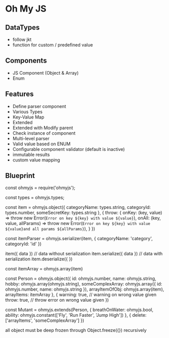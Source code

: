 # Oh My JS

## DataTypes

- follow jkt
- function for custom / predefined value

## Components

- JS Component (Object & Array)
- Enum

## Features

- Define parser component
- Various Types
- Key-Value Map
- Extended
- Extended with Modify parent
- Check instance of component
- Multi-level parser
- Valid value based on ENUM
- Configurable component validator (default is inactive)
- immutable results
- custom value mapping

## Blueprint

const ohmyjs = require('ohmyjs');

const types = ohmyjs.types;

const item = ohmyjs.object({
  categoryName: types.string,
  categoryId: types.number,
  someSecretKey: types.string
}, {
  throw: {
    onKey: (key, value) => throw new Error(`Error on key ${key} with value ${value}`),
    onAll: (key, value, allParams) => throw new Error(`Error on key ${key} with value ${value}and all params ${allParams}`),
  }
})

const itemParser = ohmyjs.serializer(item, {
  categoryName: 'category',
  categoryId: 'id'
})

item({ data }) // data without serialization
item.serialize({ data }) // data with serialization
item.deserialize({ })

const itemArray = ohmyjs.array(item)

const Person = ohmyjs.object({
    id: ohmyjs.number,
    name: ohmyjs.string,
    hobby: ohmyjs.array(ohmyjs.string),
    someComplexArray: ohmyjs.array({ id: ohmyjs.number, name: ohmyjs.string }),
    arrayItemOfObj: ohmyjs.array(item),
    arrayItems: itemArray
}, {
  warning: true, // warning on wrong value given
  throw: true, // throw error on wrong value given
})

const Mutant = ohmyjs.extends(Person, {
  breathOnWater: ohmyjs.bool,
  ability: ohmyjs.constant(['Fly', 'Run Faster', 'Jump High'])
}, {
  delete: ['arrayItems', 'someComplexArray']
})


all object must be deep frozen through Object.freeze({}) recursively